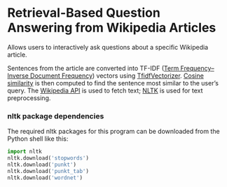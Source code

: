 # Retrieval-Based Question Answering from Wikipedia Articles
Allows users to interactively ask questions about a specific Wikipedia article. 

Sentences from the article are converted into TF-IDF ([Term Frequency–Inverse Document Frequency][1]) vectors using [TfidfVectorizer][2].
[Cosine similarity][3] is then computed to find the sentence most similar to the user’s query.
The [Wikipedia API][4] is used to fetch text; [NLTK][5] is used for text preprocessing.

[1]: https://en.wikipedia.org/wiki/Tf%E2%80%93idf
[2]: https://scikit-learn.org/stable/modules/generated/sklearn.feature_extraction.text.TfidfVectorizer.html
[3]: https://en.wikipedia.org/wiki/Cosine_similarity
[4]: https://pypi.org/project/Wikipedia-API/
[5]: https://www.nltk.org/

### nltk package dependencies
The required nltk packages for this program can be downloaded from the Python shell like this:
```py
import nltk
nltk.download('stopwords')
nltk.download('punkt')
nltk.download('punkt_tab')
nltk.download('wordnet')
```
